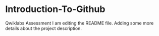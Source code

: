 # Introduction-To-Github
Qwiklabs Assessment
I am editing the README file. Adding some more details about the project description.
